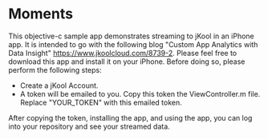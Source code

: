 # Moments
This objective-c sample app demonstrates streaming to jKool in an iPhone app. It is intended to go with the following blog "Custom App Analytics with Data Insight" https://www.jkoolcloud.com/8739-2. Please feel free to download this app and install it on your iPhone. Before doing so, please perform the following steps:

*  Create a  jKool Account. 
*  A token will be emailed to you. Copy this token the ViewController.m file. Replace "YOUR_TOKEN" with this emailed token.

After copying the token, installing the app, and using the app, you can log into your repository and see your streamed data.

